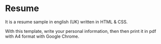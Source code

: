 # Resume

It is a resume sample in english (UK) written in HTML & CSS.  

With this template, write your personal information, then then print it in pdf with A4 format
with Google Chrome.
